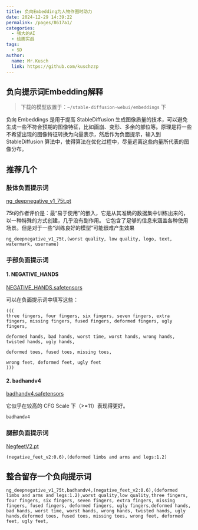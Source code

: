```yaml
---
title: 负向Embedding为人物作图时助力
date: 2024-12-29 14:39:22
permalink: /pages/8617a1/
categories:
  - 强大的AI
  - 绘画实战
tags:
  - SD
author: 
  name: Mr.Kusch
  link: https://github.com/kuschzzp
---
```

## 负向提示词Embedding解释

> 下载的模型放置于：`~/stable-diffusion-webui/embeddings` 下

负向 Embeddings 是用于提高 StableDiffusion
生成图像质量的技术，可以避免生成一些不符合预期的图像特征，比如画崩、变形、多余的部位等。原理是将一些不希望出现的图像特征转换为向量表示，然后作为负面提示，输入到
StableDiffusion 算法中，使得算法在优化过程中，尽量远离这些向量所代表的图像分布。

## 推荐几个

### 肢体负面提示词

[ng_deepnegative_v1_75t.pt](https://civitai.com/models/4629/deep-negative-v1x)

75t的作者评价是：最“易于使用”的嵌入，它是从其准确的数据集中训练出来的，以一种特殊的方式创建，几乎没有副作用。
它包含了足够的信息来涵盖各种使用场景。但是对于一些“训练良好的模型”可能很难产生效果

``` 
ng_deepnegative_v1_75t,(worst quality, low quality, logo, text, watermark, username)
```

### 手部负面提示词

#### 1. NEGATIVE_HANDS

[NEGATIVE_HANDS.safetensors](https://civitai.com/models/583583/negative-hands)

可以在负面提示词中填写这些：

```
(((
three fingers, four fingers, six fingers, seven fingers, extra fingers, missing fingers, fused fingers, deformed fingers, ugly fingers,

deformed hands, bad hands, worst time, worst hands, wrong hands, twisted hands, ugly hands,

deformed toes, fused toes, missing toes, 

wrong feet, deformed feet, ugly feet
)))
```

#### 2. badhandv4

[badhandv4.safetensors](https://civitai.com/models/16993/badhandv4)

它似乎在较高的 CFG Scale 下（>=11）表现得更好。

``` 
badhandv4
```

### 腿部负面提示词

[NegfeetV2.pt](https://civitai.com/models/90707/negfeet-improve-feet-quality)

``` 
(negative_feet_v2:0.6),(deformed limbs and arms and legs:1.2)
```

## 整合留存一个负向提示词

```
ng_deepnegative_v1_75t,badhandv4,(negative_feet_v2:0.6),(deformed limbs and arms and legs:1.2),worst quality,low quality,three fingers, four fingers, six fingers, seven fingers, extra fingers, missing fingers, fused fingers, deformed fingers, ugly fingers,deformed hands, bad hands, worst time, worst hands, wrong hands, twisted hands, ugly hands,deformed toes, fused toes, missing toes, wrong feet, deformed feet, ugly feet,
```


